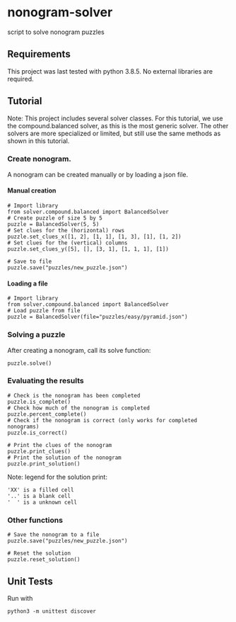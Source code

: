 # nonogram-solver
script to solve nonogram puzzles

## Requirements
This project was last tested with python 3.8.5. 
No external libraries are required.

## Tutorial
Note: This project includes several solver classes. For this tutorial, we use 
the compound.balanced solver, as this is the most generic solver. The other solvers
are more specialized or limited, but still use the same methods as shown
in this tutorial. 

### Create nonogram.
A nonogram can be created manually or by loading a json file.
#### Manual creation
```
# Import library
from solver.compound.balanced import BalancedSolver
# Create puzzle of size 5 by 5
puzzle = BalancedSolver(5, 5)
# Set clues for the (horizontal) rows
puzzle.set_clues_x([1, 2], [1, 1], [1, 3], [1], [1, 2])
# Set clues for the (vertical) columns
puzzle.set_clues_y([5], [], [3, 1], [1, 1, 1], [1])

# Save to file
puzzle.save("puzzles/new_puzzle.json")
```

#### Loading a file
```
# Import library
from solver.compound.balanced import BalancedSolver
# Load puzzle from file
puzzle = BalancedSolver(file="puzzles/easy/pyramid.json")
```

### Solving a puzzle
After creating a nonogram, call its solve function:
```
puzzle.solve()
```

### Evaluating the results
```
# Check is the nonogram has been completed
puzzle.is_complete()
# Check how much of the nonogram is completed
puzzle.percent_complete()
# Check if the nonogram is correct (only works for completed nonograms)
puzzle.is_correct()

# Print the clues of the nonogram
puzzle.print_clues()
# Print the solution of the nonogram
puzzle.print_solution()
```

Note: legend for the solution print:  
```
'XX' is a filled cell  
'..' is a blank cell  
'  ' is a unknown cell  
```

### Other functions
```
# Save the nonogram to a file
puzzle.save("puzzles/new_puzzle.json")

# Reset the solution
puzzle.reset_solution()
```

## Unit Tests
Run with
```
python3 -m unittest discover
```